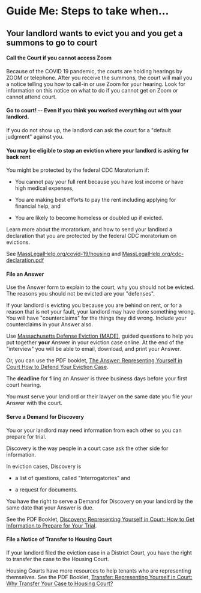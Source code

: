 Guide Me: Steps to take when...
===============================

Your landlord wants to evict you and you get a summons to go to court
---------------------------------------------------------------------

#### Call the Court if you cannot access Zoom

Because of the COVID 19 pandemic, the courts are holding hearings by
ZOOM or telephone. After you receive the summons, the court will mail
you a notice telling you how to call-in or use Zoom for your hearing.
Look for information on this notice on what to do if you cannot get on
Zoom or cannot attend court.

#### Go to court! -- Even if you think you worked everything out with your landlord. 

If you do not show up, the landlord can ask the court for a \"default
judgment\" against you.

#### You may be eligible to stop an eviction where your landlord is asking for back rent

You might be protected by the federal CDC Moratorium if:

-   You cannot pay your full rent because you have lost income or have
    high medical expenses,

-   You are making best efforts to pay the rent including applying for
   financial help, and

-   You are likely to become homeless or doubled up if evicted.

Learn more about the moratorium, and how to send your landlord a
declaration that you are protected by the federal CDC moratorium on
evictions.

See [MassLegalHelp.org/covid-19/housing](https://www.masslegalhelp.org/covid-19/housing) and
[MassLegalHelp.org/cdc-declaration.pdf](https://MassLegalHelp.org/cdc-declaration.pdf)

#### File an Answer

Use the Answer form to explain to the court, why you should not be
evicted. The reasons you should not be evicted are your \"defenses\".

If your landlord is evicting you because you are behind on rent, or for
a reason that is not your fault, your landlord may have done something
wrong. You will have \"counterclaims\" for the things they did wrong.
Include your counterclaims in your Answer also.

Use [Massachusetts Defense Eviction (MADE)](https://www.masslegalhelp.org/made), guided questions to help
you put together **your** Answer in your eviction case online. At the
end of the \"interview\" you will be able to email, download, and print
your Answer.

Or, you can use the PDF booklet, [The Answer: Representing Yourself in
Court How to Defend Your Eviction Case](https://www.masslegalhelp.org/housing/lt1-booklet-3-answer.pdf).

The **deadline** for filing an Answer is three business days before your
first court hearing.

You must serve your landlord or their lawyer on the same date you file
your Answer with the court.

#### Serve a Demand for Discovery

You or your landlord may need information from each other so you can
prepare for trial.

Discovery is the way people in a court case ask the other side for
information.

In eviction cases, Discovery is

-   a list of questions, called \"Interrogatories\" and

-   a request for documents.

You have the right to serve a Demand for Discovery on your landlord by
the same date that your Answer is due.

See the PDF Booklet, [Discovery: Representing Yourself in Court: How to
Get Information to Prepare for Your Trial](https://www.masslegalhelp.org/housing/lt1-booklet-4-discovery.pdf).

####  File a Notice of Transfer to Housing Court

If your landlord filed the eviction case in a District Court, you have
the right to transfer the case to the Housing Court.

Housing Courts have more resources to help tenants who are representing
themselves. See the PDF Booklet, [Transfer: Representing Yourself in
Court: Why Transfer Your Case to Housing Court?](https://www.masslegalhelp.org/housing/lt1-booklet-5-transfer.pdf)
